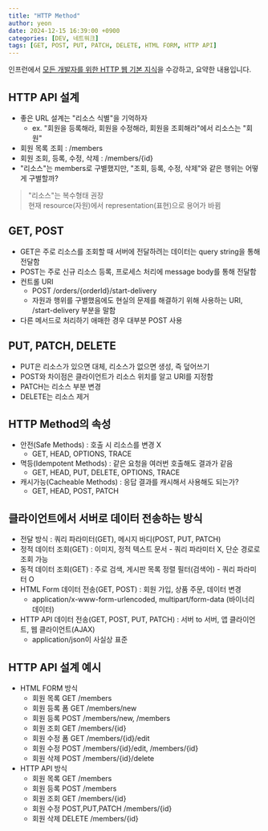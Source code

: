 ```yaml
---
title: "HTTP Method"
author: yeon
date: 2024-12-15 16:39:00 +0900
categories: [DEV, 네트워크]
tags: [GET, POST, PUT, PATCH, DELETE, HTML FORM, HTTP API]
---
```


인프런에서 [모든 개발자를 위한 HTTP 웹 기본 지식](https://www.inflearn.com/course/http-%EC%9B%B9-%EB%84%A4%ED%8A%B8%EC%9B%8C%ED%81%AC)을 수강하고, 요약한 내용입니다.

## HTTP API 설계

- 좋은 URL 설계는 "리소스 식별"을 기억하자
    - ex. "회원을 등록해라, 회원을 수정해라, 회원을 조회해라"에서 리소스는 "회원"
- 회원 목록 조회 : /members
- 회원 조회, 등록, 수정, 삭제 : /members/{id}
- "리소스"는 members로 구별했지만, "조회, 등록, 수정, 삭제"와 같은 행위는 어떻게 구별할까?
> "리소스"는 복수형태 권장   
현재 resource(자원)에서 representation(표현)으로 용어가 바뀜

## GET, POST

- GET은 주로 리소스를 조회할 때 서버에 전달하려는 데이터는 query string을 통해 전달함
- POST는 주로 신규 리소스 등록, 프로세스 처리에 message body를 통해 전달함
- 컨트롤 URI
    - POST /orders/{orderId}/start-delivery
    - 자원과 행위를 구별했음에도 현실의 문제를 해결하기 위해 사용하는 URI, /start-delivery 부분을 말함
- 다른 메서드로 처리하기 애매한 경우 대부분 POST 사용

## PUT, PATCH, DELETE

- PUT은 리소스가 있으면 대체, 리소스가 없으면 생성, 즉 덮어쓰기
- POST와 차이점은 클라이언트가 리소스 위치를 알고 URI를 지정함
- PATCH는 리소스 부분 변경
- DELETE는 리소스 제거

## HTTP Method의 속성

- 안전(Safe Methods) : 호출 시 리소스를 변경 X
    - GET, HEAD, OPTIONS, TRACE
- 멱등(Idempotent Methods) : 같은 요청을 여러번 호출해도 결과가 같음
    - GET, HEAD, PUT, DELETE, OPTIONS, TRACE
- 캐시가능(Cacheable Methods) : 응답 결과를 캐시해서 사용해도 되는가?
    - GET, HEAD, POST, PATCH

## 클라이언트에서 서버로 데이터 전송하는 방식

- 전달 방식 : 쿼리 파라미터(GET), 메시지 바디(POST, PUT, PATCH)
- 정적 데이터 조회(GET) : 이미지, 정적 텍스트 문서 - 쿼리 파라미터 X, 단순 경로로 조회 가능
- 동적 데이터 조회(GET) : 주로 검색, 게시판 목록 정렬 필터(검색어) - 쿼리 파라미터 O
- HTML Form 데이터 전송(GET, POST) : 회원 가입, 상품 주문, 데이터 변경
    - application/x-www-form-urlencoded, multipart/form-data (바이너리 데이터)
- HTTP API 데이터 전송(GET, POST, PUT, PATCH) : 서버 to 서버, 앱 클라이언트, 웹 클라이언트(AJAX)
    - application/json이 사실상 표준

## HTTP API 설계 예시

- HTML FORM 방식
    - 회원 목록 GET /members
    - 회원 등록 폼 GET /members/new
    - 회원 등록 POST /members/new, /members
    - 회원 조회 GET /members/{id}
    - 회원 수정 폼 GET /members/{id}/edit
    - 회원 수정 POST /members/{id}/edit, /members/{id}
    - 회원 삭제 POST /members/{id}/delete
- HTTP API 방식
    - 회원 목록 GET /members
    - 회원 등록 POST /members
    - 회원 조회 GET /members/{id}
    - 회원 수정 POST,PUT,PATCH /members/{id}
    - 회원 삭제 DELETE /members/{id}